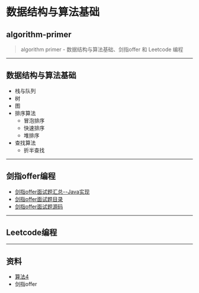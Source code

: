 # 数据结构与算法基础

## algorithm-primer

>  algorithm primer - 数据结构与算法基础、剑指offer 和 Leetcode 编程


---


## 数据结构与算法基础
* 栈与队列
* 树
* 图
* 排序算法
    * 冒泡排序
    * 快速排序
    * 堆排序
* 查找算法
    * 折半查找


---


## 剑指offer编程
* [剑指offer面试题汇总--Java实现](https://github.com/li-yazhou/algorithm-primer/blob/master/interview-for-offer/md/%E5%89%91%E6%8C%87offer%E9%9D%A2%E8%AF%95%E9%A2%98%E6%B1%87%E6%80%BB.md)
* [剑指offer面试题目录](https://github.com/li-yazhou/algorithm-primer/blob/master/interview-for-offer/README.md)
* [剑指offer面试题源码](https://github.com/li-yazhou/algorithm-primer/tree/master/interview-for-offer/src/main/java/algorithm/foroffer)


---


## Leetcode编程


---


## 资料
* [算法4](https://algs4.cs.princeton.edu/home/)
* 剑指offer

